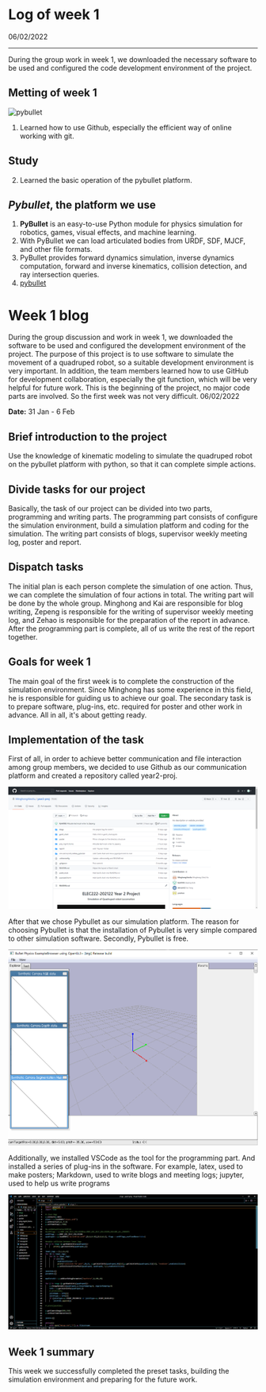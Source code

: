 # Log of week 1
06/02/2022
************************
During the group work in week 1, we downloaded the necessary software to be used and configured the code development environment of the project.
## Metting of week 1
![pybullet](https://i0.hdslb.com/bfs/album/c8adc5887d5039327957d0b0acf4bec3589fae10.png)

1. Learned how to use Github, especially the efficient way of online working with git.
## Study
2. Learned the basic operation of the pybullet platform.

## *Pybullet*, the platform we use
1. **PyBullet** is an easy-to-use Python module for physics simulation for robotics, games, visual effects, and machine learning.
2. With PyBullet we can load articulated bodies from URDF, SDF, MJCF, and other file formats.
3. PyBullet provides forward dynamics simulation, inverse dynamics computation, forward and inverse kinematics, collision detection, and ray intersection queries.
4. [pybullet](https://pybullet.org/wordpress/)

# Week 1 blog
During the group discussion and work in week 1, we downloaded the software to be used and configured the development environment of the project.
The purpose of this project is to use software to simulate the movement of a quadruped robot, so a suitable development environment is very important. In addition, the team members learned how to use GitHub for development collaboration, especially the git function, which will be very helpful for future work.
This is the beginning of the project, no major code parts are involved. So the first week was not very difficult.
06/02/2022

**Date:** 31 Jan - 6 Feb

## Brief introduction to the project

Use the knowledge of kinematic modeling to simulate the quadruped robot on the pybullet platform with python, so that it can complete simple actions.

## Divide tasks for our project

Basically, the task of our project can be divided into two parts, programming and writing parts. The programming part consists of configure the simulation environment, build a simulation platform and coding for the simulation. The writing part consists of blogs, supervisor weekly meeting log, poster and report.

## Dispatch tasks

The initial plan is each person complete the simulation of one action. Thus, we can complete the simulation of four actions in total. The writing part will be done by the whole group. Minghong and Kai are responsible for blog writing, Zepeng is responsible for the writing of supervisor weekly meeting log, and Zehao is responsible for the preparation of the report in advance. After the programming part is complete, all of us write the rest of the report together.

## Goals for week 1

The main goal of the first week is to complete the construction of the simulation environment. Since Minghong has some experience in this field, he is responsible for guiding us to achieve our goal. The secondary task is to prepare software, plug-ins, etc. required for poster and other work in advance. All in all, it's about getting ready.

## Implementation of the task

First of all, in order to achieve better communication and file interaction among group members, we decided to use Github as our communication platform and created a repository called year2-proj.

![Github repository](/blogs/week1/Github.png)

After that we chose Pybullet as our simulation platform. The reason for choosing Pybullet is that the installation of Pybullet is very simple compared to other simulation software. Secondly, Pybullet is free.

![Pybullet](pybullet.png)

Additionally, we installed VSCode as the tool for the programming part. And installed a series of plug-ins in the software. For example, latex, used to make posters; Markdown, used to write blogs and meeting logs; jupyter, used to help us write programs

![VSCode](VS.png)


## Week 1 summary

This week we successfully completed the preset tasks, building the simulation environment and preparing for the future work.

